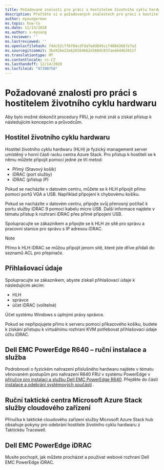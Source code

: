 ```yaml
---
title: Požadované znalosti pro práci s hostitelem životního cyklu hardwaru
description: Přečtěte si o požadovaných znalostech pro práci s hostitelem životního cyklu hardwaru
author: myoungerman
ms.topic: how-to
ms.date: 11/13/2020
ms.author: v-myoung
ms.reviewer: ''
ms.lastreviewed: ''
ms.openlocfilehash: f4dc52cff6f04cdfdafedd845ccf40843687e7a3
ms.sourcegitcommit: 3bd42be22e626564b62e560dc037aed4d462011f
ms.translationtype: MT
ms.contentlocale: cs-CZ
ms.lasthandoff: 12/14/2020
ms.locfileid: "97390758"
---
```

# <a name="required-knowledge-for-working-with-the-hardware-lifecycle-host"></a>Požadované znalosti pro práci s hostitelem životního cyklu hardwaru

Aby bylo možné dokončit procedury FRU, je nutné znát a získat přístup k následujícím koncepcím a průvodcům.

## <a name="hardware-lifecycle-host"></a>Hostitel životního cyklu hardwaru

Hostitel životního cyklu hardwaru (HLH) je fyzický management server umístěný v horní části racku centra Azure Stack. Pro přístup k hostiteli se k němu můžete připojit pomocí jedné ze tří metod:

* Přímý (Stavový košík)
* iDRAC (port služby)
* iDRAC (přístup IP)

Pokud se nacházíte v datovém centru, můžete se k HLH připojit přímo pomocí portů VGA a USB. Například připojení k chybovému košíku.

Pokud se nacházíte v datovém centru, připojte svůj přenosný počítač k portu služby iDRAC 9 pomocí kabelu micro USB. Další informace najdete v tématu přístup k rozhraní iDRAC přes přímé připojení USB.

Spolupracujte se zákazníkem a připojte se k HLH ze sítě pro správu a pracovní stanice pro správu s IP adresou iDRAC.

> [!NOTE]
> Přímo k HLH iDRAC se můžou připojit jenom sítě, které jste dříve přidali do seznamů ACL pro přepínače.

## <a name="credentials"></a>Přihlašovací údaje

Spolupracujte se zákazníkem, abyste získali přihlašovací údaje k následujícím akcím:

* HLH
* správce
* účet iDRAC (volitelné)

Účet systému Windows s úplnými právy správce.

Pokud se nepřipojujete přímo k serveru pomocí příkazového košíku, budete k získání přístupu k virtuálnímu rozhraní KVM potřebovat přihlašovací údaje účtu iDRAC.

## <a name="dell-emc-poweredge-r640-installation-and-service-manual"></a>Dell EMC PowerEdge R640 – ruční instalace a služba

Podrobnosti o fyzickém nahrazení příslušného hardwaru najdete v tématu věnovaném postupům pro nahrazení R640 FRU v [](https://www.dell.com/support/manuals/us/en/04/poweredge-r640/per640_ism_pub/dell-emc-poweredge-r640-overview?guid=guid-f39be9ba-158c-45e3-b8b1-f07bb750d6d4)systému PowerEdge v 
 [příručce pro instalaci a službu Dell EMC PowerEdge R640](https://www.dell.com/support/manuals/us/en/04/poweredge-r640/per640_ism_pub/dell-emc-poweredge-r640-overview?guid=guid-f39be9ba-158c-45e3-b8b1-f07bb750d6d4).
Přejděte do části [instalace a odebrání systémových součástí](https://www.dell.com/support/manuals/us/en/04/poweredge-r640/per640_ism_pub/installing-and-removing-system-components?guid=guid-5a5943c4-fe26-4faa-a10c-2afa4c1993ff&lang=en-us) .

## <a name="microsoft-azure-stack-hub-tactical-cloud-appliance-service-manual"></a>Ruční taktické centra Microsoft Azure Stack služby cloudového zařízení

Příručka k taktické cloudového zařízení služby Microsoft Azure Stack hub obsahuje pokyny pro odebrání hostitele životního cyklu hardwaru z Taktickéu Tracewell.

## <a name="dell-emc-poweredge-idrac"></a>Dell EMC PowerEdge iDRAC

Musíte pochopit, jak můžete procházet a používat webové rozhraní Dell EMC PowerEdge iDRAC.

